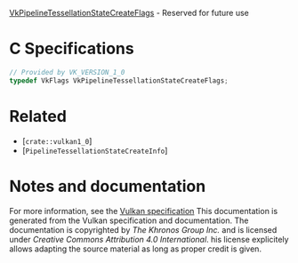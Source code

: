 [VkPipelineTessellationStateCreateFlags](https://www.khronos.org/registry/vulkan/specs/1.3-extensions/man/html/VkPipelineTessellationStateCreateFlags.html) - Reserved for future use

# C Specifications
```c
// Provided by VK_VERSION_1_0
typedef VkFlags VkPipelineTessellationStateCreateFlags;
```

# Related
- [`crate::vulkan1_0`]
- [`PipelineTessellationStateCreateInfo`]

# Notes and documentation
For more information, see the [Vulkan specification](https://www.khronos.org/registry/vulkan/specs/1.3-extensions/html/vkspec.html)
This documentation is generated from the Vulkan specification and documentation.
The documentation is copyrighted by *The Khronos Group Inc.* and is licensed under *Creative Commons Attribution 4.0 International*.
his license explicitely allows adapting the source material as long as proper credit is given.
        